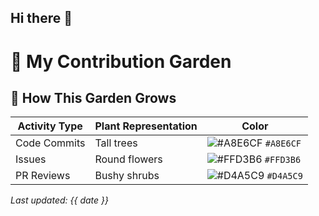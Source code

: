 ## Hi there 👋

<!--
**Nawal-Shahid/Nawal-Shahid** is a ✨ _special_ ✨ repository because its `README.md` (this file) appears on your GitHub profile.

Here are some ideas to get you started:

- 🔭 I’m currently working on ...
- 🌱 I’m currently learning ...
- 👯 I’m looking to collaborate on ...
- 🤔 I’m looking for help with ...
- 💬 Ask me about ...
- 📫 How to reach me: ...
- 😄 Pronouns: ...
- ⚡ Fun fact: ...
-->
# 🌿 My Contribution Garden

<!-- GARDEN_START -->
<!-- The garden will be automatically updated here -->
<!-- GARDEN_END -->

## 🌱 How This Garden Grows

| Activity Type | Plant Representation | Color |
|--------------|----------------------|-------|
| Code Commits | Tall trees | ![#A8E6CF](https://via.placeholder.com/15/A8E6CF/A8E6CF.png) `#A8E6CF` |
| Issues | Round flowers | ![#FFD3B6](https://via.placeholder.com/15/FFD3B6/FFD3B6.png) `#FFD3B6` |
| PR Reviews | Bushy shrubs | ![#D4A5C9](https://via.placeholder.com/15/D4A5C9/D4A5C9.png) `#D4A5C9` |

*Last updated: {{ date }}*
